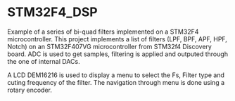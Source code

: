 # STM32F4_DSP
Example of a series of bi-quad filters implemented on a STM32F4 microcontroller. 
This project implements a list of filters (LPF, BPF, APF, HPF, Notch) on an STM32F407VG microcontroller from STM32f4 Discovery board.
ADC is used to get samples, filtering is applied and outputed through the one of internal DACs.

A LCD DEM16216 is used to display a menu to select the Fs, Filter type and cuting frequency of the filter. The navigation through
menu is done using a rotary encoder.
